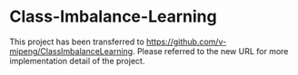# Class-Imbalance-Learning

This project has been transferred to https://github.com/v-mipeng/ClassImbalanceLearning. 
Please referred to the new URL for more implementation detail of the project.
